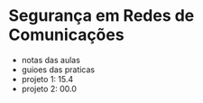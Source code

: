 # Segurança em Redes de Comunicações
- notas das aulas
- guioes das praticas
- projeto 1: 15.4
- projeto 2: 00.0